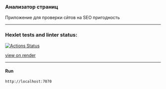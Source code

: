  ### Анализатор страниц 
Приложение для проверки сйтов на SEO пригодность
_________________________________________________


### Hexlet tests and linter status:
[![Actions Status](https://github.com/JavaQuaker/java-project-72/actions/workflows/hexlet-check.yml/badge.svg)](https://github.com/JavaQuaker/java-project-72/actions)

[view on render](https://java-project-72-8ytc.onrender.com)
______________________________________________________________________________________________________________________________________________________________________

<h4>Run</h4>

```
http://localhost:7070
```
